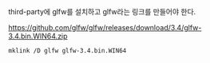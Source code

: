 third-party에 glfw를 설치하고 glfw라는 링크를 만들어야 한다.

https://github.com/glfw/glfw/releases/download/3.4/glfw-3.4.bin.WIN64.zip

```shell
mklink /D glfw glfw-3.4.bin.WIN64
```

